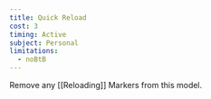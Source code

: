 ```yaml
---
title: Quick Reload
cost: 3
timing: Active
subject: Personal
limitations:
  - noBtB
---
```

Remove any [[Reloading]] Markers from this model.